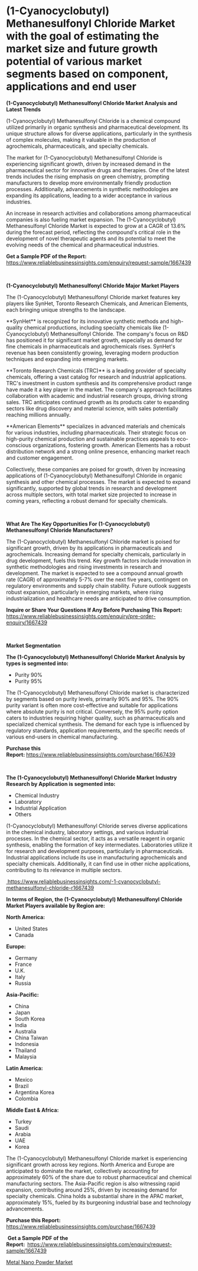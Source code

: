 <p><h1>(1-Cyanocyclobutyl) Methanesulfonyl Chloride Market with the goal of estimating the market size and future growth potential of various market segments based on component, applications and end user</h1></p><p><strong>(1-Cyanocyclobutyl) Methanesulfonyl Chloride Market Analysis and Latest Trends</strong></p>
<p><p>(1-Cyanocyclobutyl) Methanesulfonyl Chloride is a chemical compound utilized primarily in organic synthesis and pharmaceutical development. Its unique structure allows for diverse applications, particularly in the synthesis of complex molecules, making it valuable in the production of agrochemicals, pharmaceuticals, and specialty chemicals. </p><p>The market for (1-Cyanocyclobutyl) Methanesulfonyl Chloride is experiencing significant growth, driven by increased demand in the pharmaceutical sector for innovative drugs and therapies. One of the latest trends includes the rising emphasis on green chemistry, prompting manufacturers to develop more environmentally friendly production processes. Additionally, advancements in synthetic methodologies are expanding its applications, leading to a wider acceptance in various industries. </p><p>An increase in research activities and collaborations among pharmaceutical companies is also fueling market expansion. The (1-Cyanocyclobutyl) Methanesulfonyl Chloride Market is expected to grow at a CAGR of 13.6% during the forecast period, reflecting the compound's critical role in the development of novel therapeutic agents and its potential to meet the evolving needs of the chemical and pharmaceutical industries.</p></p>
<p><strong>Get a Sample PDF of the Report:&nbsp;</strong> <a href="https://www.reliablebusinessinsights.com/enquiry/request-sample/1667439?utm_campaign=3105&utm_medium=2&utm_source=Github&utm_content=ia&utm_term=02042025&utm_id=1-cyanocyclobutyl-methanesulfonyl-chloride">https://www.reliablebusinessinsights.com/enquiry/request-sample/1667439</a></p>
<p>&nbsp;</p>
<p><strong>(1-Cyanocyclobutyl) Methanesulfonyl Chloride Major Market Players</strong></p>
<p><p>The (1-Cyanocyclobutyl) Methanesulfonyl Chloride market features key players like SynHet, Toronto Research Chemicals, and American Elements, each bringing unique strengths to the landscape.</p><p>**SynHet** is recognized for its innovative synthetic methods and high-quality chemical productions, including specialty chemicals like (1-Cyanocyclobutyl) Methanesulfonyl Chloride. The company's focus on R&D has positioned it for significant market growth, especially as demand for fine chemicals in pharmaceuticals and agrochemicals rises. SynHet's revenue has been consistently growing, leveraging modern production techniques and expanding into emerging markets.</p><p>**Toronto Research Chemicals (TRC)** is a leading provider of specialty chemicals, offering a vast catalog for research and industrial applications. TRC's investment in custom synthesis and its comprehensive product range have made it a key player in the market. The company's approach facilitates collaboration with academic and industrial research groups, driving strong sales. TRC anticipates continued growth as its products cater to expanding sectors like drug discovery and material science, with sales potentially reaching millions annually.</p><p>**American Elements** specializes in advanced materials and chemicals for various industries, including pharmaceuticals. Their strategic focus on high-purity chemical production and sustainable practices appeals to eco-conscious organizations, fostering growth. American Elements has a robust distribution network and a strong online presence, enhancing market reach and customer engagement.</p><p>Collectively, these companies are poised for growth, driven by increasing applications of (1-Cyanocyclobutyl) Methanesulfonyl Chloride in organic synthesis and other chemical processes. The market is expected to expand significantly, supported by global trends in research and development across multiple sectors, with total market size projected to increase in coming years, reflecting a robust demand for specialty chemicals.</p></p>
<p>&nbsp;</p>
<p><strong>What Are The Key Opportunities For (1-Cyanocyclobutyl) Methanesulfonyl Chloride Manufacturers?</strong></p>
<p><p>The (1-Cyanocyclobutyl) Methanesulfonyl Chloride market is poised for significant growth, driven by its applications in pharmaceuticals and agrochemicals. Increasing demand for specialty chemicals, particularly in drug development, fuels this trend. Key growth factors include innovation in synthetic methodologies and rising investments in research and development. The market is expected to see a compound annual growth rate (CAGR) of approximately 5-7% over the next five years, contingent on regulatory environments and supply chain stability. Future outlook suggests robust expansion, particularly in emerging markets, where rising industrialization and healthcare needs are anticipated to drive consumption.</p></p>
<p><strong>Inquire or Share Your Questions If Any Before Purchasing This Report:</strong> <a href="https://www.reliablebusinessinsights.com/enquiry/pre-order-enquiry/1667439?utm_campaign=3105&utm_medium=2&utm_source=Github&utm_content=ia&utm_term=02042025&utm_id=1-cyanocyclobutyl-methanesulfonyl-chloride">https://www.reliablebusinessinsights.com/enquiry/pre-order-enquiry/1667439</a></p>
<p>&nbsp;</p>
<p><strong>Market Segmentation</strong></p>
<p><strong>The (1-Cyanocyclobutyl) Methanesulfonyl Chloride Market Analysis by types is segmented into:</strong></p>
<p><ul><li>Purity 90%</li><li>Purity 95%</li></ul></p>
<p><p>The (1-Cyanocyclobutyl) Methanesulfonyl Chloride market is characterized by segments based on purity levels, primarily 90% and 95%. The 90% purity variant is often more cost-effective and suitable for applications where absolute purity is not critical. Conversely, the 95% purity option caters to industries requiring higher quality, such as pharmaceuticals and specialized chemical synthesis. The demand for each type is influenced by regulatory standards, application requirements, and the specific needs of various end-users in chemical manufacturing.</p></p>
<p><strong>Purchase this Report:&nbsp;</strong><a href="https://www.reliablebusinessinsights.com/purchase/1667439?utm_campaign=3105&utm_medium=2&utm_source=Github&utm_content=ia&utm_term=02042025&utm_id=1-cyanocyclobutyl-methanesulfonyl-chloride">https://www.reliablebusinessinsights.com/purchase/1667439</a></p>
<p>&nbsp;</p>
<p><strong>The (1-Cyanocyclobutyl) Methanesulfonyl Chloride Market Industry Research by Application is segmented into:</strong></p>
<p><ul><li>Chemical Industry</li><li>Laboratory</li><li>Industrial Application</li><li>Others</li></ul></p>
<p><p>(1-Cyanocyclobutyl) Methanesulfonyl Chloride serves diverse applications in the chemical industry, laboratory settings, and various industrial processes. In the chemical sector, it acts as a versatile reagent in organic synthesis, enabling the formation of key intermediates. Laboratories utilize it for research and development purposes, particularly in pharmaceuticals. Industrial applications include its use in manufacturing agrochemicals and specialty chemicals. Additionally, it can find use in other niche applications, contributing to its relevance in multiple sectors.</p></p>
<p><a href="https://www.reliablebusinessinsights.com/-1-cyanocyclobutyl-methanesulfonyl-chloride-r1667439?utm_campaign=3105&utm_medium=2&utm_source=Github&utm_content=ia&utm_term=02042025&utm_id=1-cyanocyclobutyl-methanesulfonyl-chloride">&nbsp;https://www.reliablebusinessinsights.com/-1-cyanocyclobutyl-methanesulfonyl-chloride-r1667439</a></p>
<p><strong>In terms of Region, the (1-Cyanocyclobutyl) Methanesulfonyl Chloride Market Players available by Region are:</strong></p>
<p>
    <p> <strong> North America: </strong>
        <ul>
            <li>United States</li>
            <li>Canada</li>
        </ul>
        </p> 
    <p> <strong> Europe: </strong>
        <ul>
            <li>Germany</li>
            <li>France</li>
            <li>U.K.</li>
            <li>Italy</li>
            <li>Russia</li>
        </ul>
        </p> 
    <p> <strong> Asia-Pacific: </strong>
        <ul>
            <li>China</li>
            <li>Japan</li>
            <li>South Korea</li>
            <li>India</li>
            <li>Australia</li>
            <li>China Taiwan</li>
            <li>Indonesia</li>
            <li>Thailand</li>
            <li>Malaysia</li>
        </ul>
        </p> 
    <p> <strong> Latin America: </strong>
        <ul>
            <li>Mexico</li>
            <li>Brazil</li>
            <li>Argentina Korea</li>
            <li>Colombia</li>
        </ul>
        </p> 
    <p> <strong> Middle East & Africa: </strong>
        <ul>
            <li>Turkey</li>
            <li>Saudi</li>
            <li>Arabia</li>
            <li>UAE</li>
            <li>Korea</li>
        </ul>
    </p>
    </p>
<p><p>The (1-Cyanocyclobutyl) Methanesulfonyl Chloride market is experiencing significant growth across key regions. North America and Europe are anticipated to dominate the market, collectively accounting for approximately 60% of the share due to robust pharmaceutical and chemical manufacturing sectors. The Asia-Pacific region is also witnessing rapid expansion, contributing around 25%, driven by increasing demand for specialty chemicals. China holds a substantial share in the APAC market, approximately 15%, fueled by its burgeoning industrial base and technology advancements.</p></p>
<p><strong>Purchase this Report: </strong><a href="https://www.reliablebusinessinsights.com/purchase/1667439?utm_campaign=3105&utm_medium=2&utm_source=Github&utm_content=ia&utm_term=02042025&utm_id=1-cyanocyclobutyl-methanesulfonyl-chloride">https://www.reliablebusinessinsights.com/purchase/1667439</a></p>
<p>&nbsp;<strong>Get a Sample PDF of the Report:&nbsp;&nbsp;</strong><a href="https://www.reliablebusinessinsights.com/enquiry/request-sample/1667439?utm_campaign=3105&utm_medium=2&utm_source=Github&utm_content=ia&utm_term=02042025&utm_id=1-cyanocyclobutyl-methanesulfonyl-chloride">https://www.reliablebusinessinsights.com/enquiry/request-sample/1667439</a></p>
<p><strong></strong></p>
<p><p><a href="https://github.com/shadnfamoza/Market-Research-Report-List-1/blob/main/metal-nano-powder-market.md?utm_campaign=3105&utm_medium=2&utm_source=Github&utm_content=ia&utm_term=02042025&utm_id=1-cyanocyclobutyl-methanesulfonyl-chloride">Metal Nano Powder Market</a></p></p>